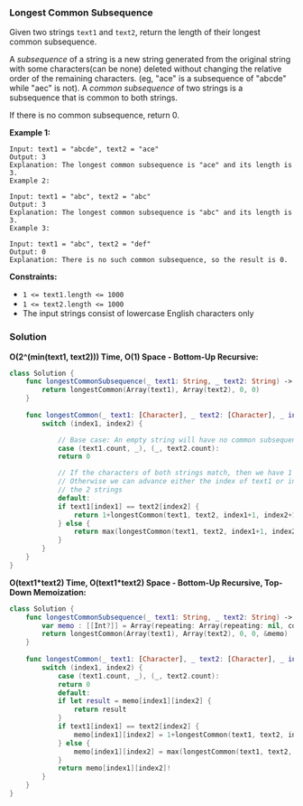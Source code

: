 
### Longest Common Subsequence

Given two strings `text1` and `text2`, return the length of their longest common subsequence.

A *subsequence* of a string is a new string generated from the original string with some characters(can be none) deleted without changing the relative order of the remaining characters. (eg, "ace" is a subsequence of "abcde" while "aec" is not). A *common subsequence* of two strings is a subsequence that is common to both strings.

If there is no common subsequence, return 0.

__Example 1:__
```
Input: text1 = "abcde", text2 = "ace" 
Output: 3  
Explanation: The longest common subsequence is "ace" and its length is 3.
Example 2:

Input: text1 = "abc", text2 = "abc"
Output: 3
Explanation: The longest common subsequence is "abc" and its length is 3.
Example 3:

Input: text1 = "abc", text2 = "def"
Output: 0
Explanation: There is no such common subsequence, so the result is 0.
```

__Constraints:__
* `1 <= text1.length <= 1000`
* `1 <= text2.length <= 1000`
* The input strings consist of lowercase English characters only

### Solution
__O(2^(min(text1, text2))) Time, O(1) Space - Bottom-Up Recursive:__
```Swift
class Solution {
    func longestCommonSubsequence(_ text1: String, _ text2: String) -> Int {
        return longestCommon(Array(text1), Array(text2), 0, 0)
    }
    
    func longestCommon(_ text1: [Character], _ text2: [Character], _ index1: Int, _ index2: Int) -> Int {
        switch (index1, index2) {

        	// Base case: An empty string will have no common subsequence with another string
            case (text1.count, _), (_, text2.count):
            return 0

            // If the characters of both strings match, then we have 1 more common character amongst the strings
            // Otherwise we can advance either the index of text1 or index of text2 to find the longest common subsequence among
            // the 2 strings
            default:
            if text1[index1] == text2[index2] {
                return 1+longestCommon(text1, text2, index1+1, index2+1)
            } else {
                return max(longestCommon(text1, text2, index1+1, index2), longestCommon(text1, text2, index1, index2+1))
            }
        }
    }
}
```
__O(text1\*text2) Time, O(text1\*text2) Space - Bottom-Up Recursive, Top-Down Memoization:__
```Swift
class Solution {
    func longestCommonSubsequence(_ text1: String, _ text2: String) -> Int {
        var memo : [[Int?]] = Array(repeating: Array(repeating: nil, count: text2.count), count: text1.count)
        return longestCommon(Array(text1), Array(text2), 0, 0, &memo)
    }
    
    func longestCommon(_ text1: [Character], _ text2: [Character], _ index1: Int, _ index2: Int, _ memo: inout [[Int?]]) -> Int {
        switch (index1, index2) {
            case (text1.count, _), (_, text2.count):
            return 0
            default:
            if let result = memo[index1][index2] {
                return result
            }
            if text1[index1] == text2[index2] {
                memo[index1][index2] = 1+longestCommon(text1, text2, index1+1, index2+1, &memo)
            } else {
                memo[index1][index2] = max(longestCommon(text1, text2, index1+1, index2, &memo), longestCommon(text1, text2, index1, index2+1, &memo))
            }
            return memo[index1][index2]!
        }
    }
}
```